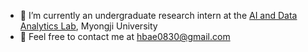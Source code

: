 - 🌱 I’m currently an undergraduate research intern at the [AI and Data Analytics Lab](https://ailab-mju.github.io/), Myongji University  
- 📧 Feel free to contact me at [hbae0830@gmail.com](mailto:hbae0830@gmail.com)
